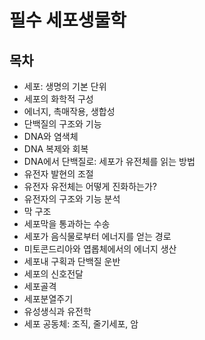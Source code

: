 # 필수 세포생물학

## 목차

* 세포: 생명의 기본 단위
* 세포의 화학적 구성
* 에너지, 촉매작용, 생합성
* 단백질의 구조와 기능
* DNA와 염색체
* DNA 복제와 회복
* DNA에서 단백질로: 세포가 유전체를 읽는 방법
* 유전자 발현의 조절
* 유전자 유전체는 어떻게 진화하는가?
* 유전자의 구조와 기능 분석
* 막 구조
* 세포막을 통과하는 수송
* 세포가 음식물로부터 에너지를 얻는 경로
* 미토콘드리아와 엽롭체에서의 에너지 생산
* 세포내 구획과 단백질 운반
* 세포의 신호전달
* 세포골격
* 세포분열주기
* 유성생식과 유전학
* 세포 공동체: 조직, 줄기세포, 암
